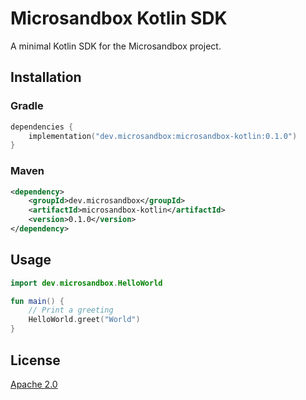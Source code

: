 # Microsandbox Kotlin SDK

A minimal Kotlin SDK for the Microsandbox project.

## Installation

### Gradle

```kotlin
dependencies {
    implementation("dev.microsandbox:microsandbox-kotlin:0.1.0")
}
```

### Maven

```xml
<dependency>
    <groupId>dev.microsandbox</groupId>
    <artifactId>microsandbox-kotlin</artifactId>
    <version>0.1.0</version>
</dependency>
```

## Usage

```kotlin
import dev.microsandbox.HelloWorld

fun main() {
    // Print a greeting
    HelloWorld.greet("World")
}
```

## License

[Apache 2.0](https://www.apache.org/licenses/LICENSE-2.0)
